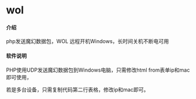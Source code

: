 # wol

#### 介绍
php发送魔幻数据包，WOL 远程开机Windows，长时间关机不断电可用

#### 软件说明
PHP使用UDP发送魔幻数据包到Windows电脑，只需修改html from表单ip和mac即可使用，

若是多台设备，只需复制代码第二行表格，修改ip和mac即可。

